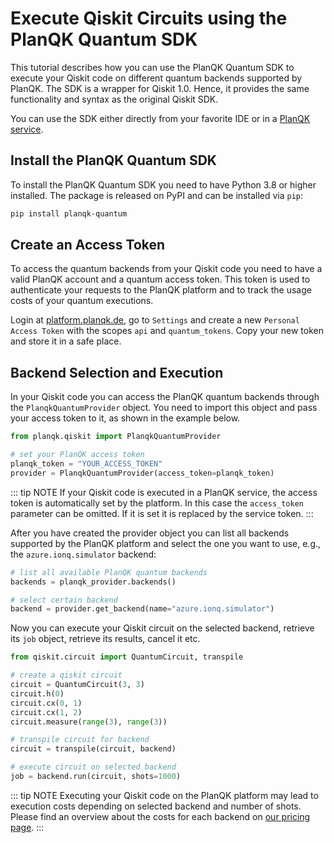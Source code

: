 # Execute Qiskit Circuits using the PlanQK Quantum SDK

This tutorial describes how you can use the PlanQK Quantum SDK to execute your Qiskit code on different quantum backends supported by PlanQK.
The SDK is a wrapper for Qiskit 1.0.
Hence, it provides the same functionality and syntax as the original Qiskit SDK.

You can use the SDK either directly from your favorite IDE or in a [PlanQK service](../managed-services/introduction.md).

## Install the PlanQK Quantum SDK

To install the PlanQK Quantum SDK you need to have Python 3.8 or higher installed.
The package is released on PyPI and can be installed via `pip`:

```bash
pip install planqk-quantum
```

## Create an Access Token

To access the quantum backends from your Qiskit code you need to have a valid PlanQK account and a quantum access token.
This token is used to authenticate your requests to the PlanQK platform and to track the usage costs of your quantum executions.

Login at [platform.planqk.de](https://platform.planqk.de), go to `Settings` and create a new `Personal Access Token` with the scopes `api` and `quantum_tokens`.
Copy your new token and store it in a safe place.

## Backend Selection and Execution

In your Qiskit code you can access the PlanQK quantum backends through the `PlanqkQuantumProvider` object.
You need to import this object and pass your access token to it, as shown in the example below.

```python
from planqk.qiskit import PlanqkQuantumProvider

# set your PlanQK access token
planqk_token = "YOUR_ACCESS_TOKEN"
provider = PlanqkQuantumProvider(access_token=planqk_token)
```

::: tip NOTE
If your Qiskit code is executed in a PlanQK service, the access token is automatically set by the platform.
In this case the `access_token` parameter can be omitted.
If it is set it is replaced by the service token.
:::

After you have created the provider object you can list all backends supported by the PlanQK platform and select the one you want to use, e.g., the `azure.ionq.simulator` backend:

```python
# list all available PlanQK quantum backends
backends = planqk_provider.backends()

# select certain backend
backend = provider.get_backend(name="azure.ionq.simulator")
```

Now you can execute your Qiskit circuit on the selected backend, retrieve its `job` object, retrieve its results, cancel it etc.

```python
from qiskit.circuit import QuantumCircuit, transpile

# create a qiskit circuit
circuit = QuantumCircuit(3, 3)
circuit.h(0)
circuit.cx(0, 1)
circuit.cx(1, 2)
circuit.measure(range(3), range(3))

# transpile circuit for backend
circuit = transpile(circuit, backend)

# execute circuit on selected backend
job = backend.run(circuit, shots=1000)
```

::: tip NOTE
Executing your Qiskit code on the PlanQK platform may lead to execution costs depending on selected backend and number of shots.
Please find an overview about the costs for each backend on [our pricing page](https://platform.planqk.de/pricing).
:::
